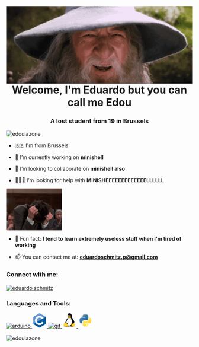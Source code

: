 <img align="right" alt="Gandalf" width="1000" src="https://github.com/Edoulazone/gifs/blob/master/gandalf.gif">
<h1 align="center">Welcome, I'm Eduardo but you can call me Edou</h1>
<h3 align="center">A lost student from 19 in Brussels</h3>

<p align="left"> <img src="https://komarev.com/ghpvc/?username=edoulazone&label=Profile%20views&color=0e75b6&style=flat" alt="edoulazone" /> </p>

- 🇧🇪 I'm from Brussels

- 🔭 I’m currently working on **minishell**

- 👯 I’m looking to collaborate on **minishell also**

- 🤷🏻‍♂️ I’m looking for help with **MINISHEEEEEEEEEEEEELLLLLL**

<img align="center" alt="crazy" width="150" src="https://github.com/Edoulazone/gifs/blob/master/crazy.gif">

- 🔮 Fun fact: **I tend to learn extremely useless stuff when I'm tired of working**

- 📫 You can contact me at: **eduardoschmitz.p@gmail.com**

<h3 align="left">Connect with me:</h3>
<p align="left">
<a href="https://be.linkedin.com/in/eduardo-schmitz-b85503212?trk=people-guest_people_search-card" target="blank"><img align="center" src="https://raw.githubusercontent.com/rahuldkjain/github-profile-readme-generator/master/src/images/icons/Social/linked-in-alt.svg" alt="eduardo schmitz" height="30" width="40" /></a>
</p>

<h3 align="left">Languages and Tools:</h3>
<p align="left"> <a href="https://www.arduino.cc/" target="_blank" rel="noreferrer"> <img src="https://cdn.worldvectorlogo.com/logos/arduino-1.svg" alt="arduino" width="40" height="40"/> </a> <a href="https://www.cprogramming.com/" target="_blank" rel="noreferrer"> <img src="https://raw.githubusercontent.com/devicons/devicon/master/icons/c/c-original.svg" alt="c" width="40" height="40"/> </a> <a href="https://git-scm.com/" target="_blank" rel="noreferrer"> <img src="https://www.vectorlogo.zone/logos/git-scm/git-scm-icon.svg" alt="git" width="40" height="40"/> </a> <a href="https://www.linux.org/" target="_blank" rel="noreferrer"> <img src="https://raw.githubusercontent.com/devicons/devicon/master/icons/linux/linux-original.svg" alt="linux" width="40" height="40"/> </a> <a href="https://www.python.org" target="_blank" rel="noreferrer"> <img src="https://raw.githubusercontent.com/devicons/devicon/master/icons/python/python-original.svg" alt="python" width="40" height="40"/> </a> </p>

<p><img align="center" src="https://github-readme-stats.vercel.app/api/top-langs?username=edoulazone&show_icons=true&locale=en&layout=compact" alt="edoulazone" /></p>

